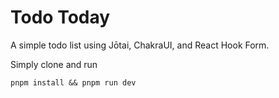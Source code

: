 # Todo Today

A simple todo list using Jōtai, ChakraUI, and React Hook Form.

Simply clone and run

```
pnpm install && pnpm run dev

```
